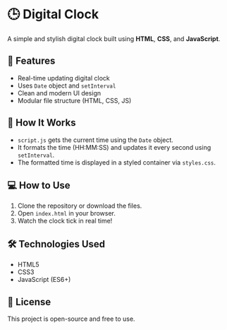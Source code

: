 # 🕒 Digital Clock

A simple and stylish digital clock built using **HTML**, **CSS**, and **JavaScript**.

## 🚀 Features

- Real-time updating digital clock
- Uses `Date` object and `setInterval`
- Clean and modern UI design
- Modular file structure (HTML, CSS, JS)

## 🔧 How It Works

- `script.js` gets the current time using the `Date` object.
- It formats the time (HH:MM:SS) and updates it every second using `setInterval`.
- The formatted time is displayed in a styled container via `styles.css`.

## 💻 How to Use

1. Clone the repository or download the files.
2. Open `index.html` in your browser.
3. Watch the clock tick in real time!

## 🛠 Technologies Used

- HTML5
- CSS3
- JavaScript (ES6+)



## 📄 License

This project is open-source and free to use.
